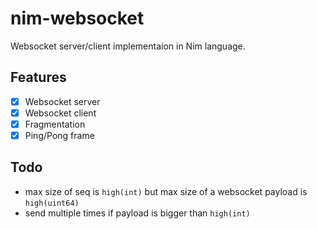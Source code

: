 # nim-websocket

Websocket server/client implementaion in Nim language.

## Features

- [x] Websocket server
- [x] Websocket client
- [x] Fragmentation
- [x] Ping/Pong frame

## Todo

- max size of seq is `high(int)` but max size of a websocket payload is `high(uint64)`
- send multiple times if payload is bigger than `high(int)`
